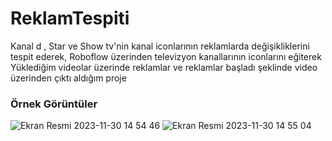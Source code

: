 # ReklamTespiti
Kanal d , Star ve Show tv'nin kanal iconlarının reklamlarda değişikliklerini tespit ederek,
Roboflow üzerinden televizyon kanallarının iconlarını eğiterek 
Yüklediğim videolar üzerinde reklamlar ve reklamlar başladı şeklinde video üzerinden çıktı aldığım proje
### Örnek Görüntüler
![Ekran Resmi 2023-11-30 14 54 46](https://github.com/esmakyoroglu/ReklamTespiti/assets/141801948/196c11d4-c923-4a0a-94a6-2beab16fc3e3)
![Ekran Resmi 2023-11-30 14 55 04](https://github.com/esmakyoroglu/ReklamTespiti/assets/141801948/e538c32f-6134-4f0c-9ccc-11dd4ae2af5e)

